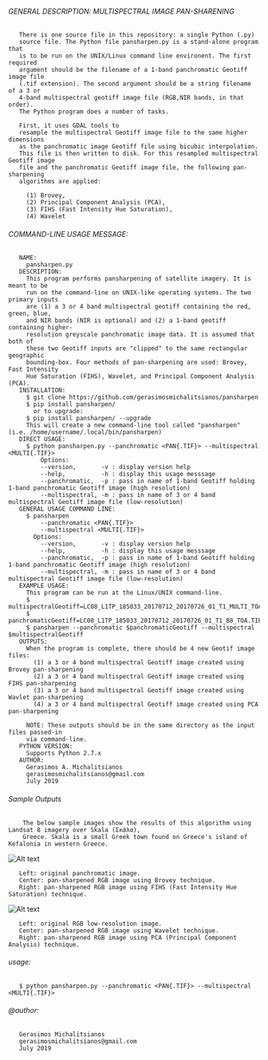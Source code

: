 ###### GENERAL DESCRIPTION: MULTISPECTRAL IMAGE PAN-SHARENING 

       There is one source file in this repository: a single Python (.py) 
       source file. The Python file pansharpen.py is a stand-alone program that 
       is to be run on the UNIX/Linux command line environent. The first required 
       argument should be the filename of a 1-band panchromatic Geotiff image file
       (.tif extension). The second argument should be a string filename of a 3 or 
       4-band multispectral geotiff image file (RGB,NIR bands, in that order).
       The Python program does a number of tasks. 
       
       First, it uses GDAL tools to 
       resample the multispectral Geotiff image file to the same higher dimensions 
       as the panchromatic image Geotiff file using bicubic interpolation. 
       This file is then written to disk. For this resampled multispectral Geotiff image
       file and the panchromatic Geotiff image file, the following pan-sharpening
       algorithms are applied:
       
         (1) Brovey, 
         (2) Principal Component Analysis (PCA),
         (3) FIHS (Fast Intensity Hue Saturation),
         (4) Wavelet
       
       
###### COMMAND-LINE USAGE MESSAGE:
       
       NAME: 
         pansharpen.py
       DESCRIPTION:
         This program performs pansharpening of satellite imagery. It is meant to be 
         run on the command-line on UNIX-like operating systems. The two primary inputs
         are (1) a 3 or 4 band multispectral geotiff containing the red, green, blue, 
         and NIR bands (NIR is optional) and (2) a 1-band geotiff containing higher-
         resolution greyscale panchromatic image data. It is assumed that both of 
         these two Geotiff inputs are "clipped" to the same rectangular geographic 
         bounding-box. Four methods of pan-sharpening are used: Brovey, Fast Intensity
         Hue Saturation (FIHS), Wavelet, and Principal Component Analysis (PCA).
       INSTALLATION:
         $ git clone https://github.com/gerasimosmichalitsianos/pansharpen
         $ pip install pansharpen/
           or to upgrade:
         $ pip install pansharpen/ --upgrade
         This will create a new command-line tool called "pansharpen" (i.e. /home/username/.local/bin/pansharpen)
       DIRECT USAGE:
         $ python pansharpen.py --panchromatic <PAN{.TIF}> --multispectral <MULTI{.TIF}>
             Options: 
             --version,       -v : display version help
             --help,          -h : display this usage messsage
             --panchromatic,  -p : pass in name of 1-band Geotiff holding 1-band panchromatic Geotiff image (high resolution)
             --multispectral, -m : pass in name of 3 or 4 band multispectral Geotiff image file (low-resolution)
       GENERAL USAGE COMMAND LINE: 
         $ pansharpen 
             --panchromatic <PAN{.TIF}> 
             --multispectral <MULTI{.TIF}>
           Options: 
             --version,       -v : display version help
             --help,          -h : display this usage messsage
             --panchromatic,  -p : pass in name of 1-band Geotiff holding 1-band panchromatic Geotiff image (high resolution)
             --multispectral, -m : pass in name of 3 or 4 band multispectral Geotiff image file (low-resolution)
       EXAMPLE USAGE:
         This program can be run at the Linux/UNIX command-line.
         $ multispectralGeotiff=LC08_L1TP_185033_20170712_20170726_01_T1_MULTI_TOA_3BAND.TIF
         $ panchromaticGeotiff=LC08_L1TP_185033_20170712_20170726_01_T1_B8_TOA.TIF
         $ pansharpen --panchromatic $panchromaticGeotiff --multispectral $multispectralGeotiff
       OUTPUTS: 
         When the program is complete, there should be 4 new Geotif image files: 
           (1) a 3 or 4 band multispectral Geotiff image created using Brovey pan-sharpening
           (2) a 3 or 4 band multispectral Geotiff image created using FIHS pan-sharpening
           (3) a 3 or 4 band multispectral Geotiff image created using Wavlet pan-sharpening
           (4) a 3 or 4 band multispectral Geotiff image created using PCA pan-sharpening
          
         NOTE: These outputs should be in the same directory as the input files passed-in 
         via command-line.
       PYTHON VERSION:
         Supports Python 2.7.x
       AUTHOR: 
         Gerasimos A. Michalitsianos
         gerasimosmichalitsianos@gmail.com
         July 2019
        
###### Sample Outputs
        
        The below sample images show the results of this algorithm using Landsat 8 imagery over Skala (Σκάλα), 
        Greece. Skala is a small Greek town found on Greece's island of Kefalonia in western Greece.

![Alt text](https://i.imgur.com/QYxruGN.png)

       Left: original panchromatic image.
       Center: pan-sharpened RGB image using Brovey technique.
       Right: pan-sharpened RGB image using FIHS (Fast Intensity Hue Saturation) technique.

![Alt text](https://i.imgur.com/CUJt4JK.png)

       Left: original RGB low-resolution image.
       Center: pan-sharpened RGB image using Wavelet technique.
       Right: pan-sharpened RGB image using PCA (Principal Component Analysis) technique.

###### usage: 
       $ python pansharpen.py --panchromatic <PAN{.TIF}> --multispectral <MULTI{.TIF}>

###### @author: 
       Gerasimos Michalitsianos
       gerasimosmichalitsianos@gmail.com
       July 2019
